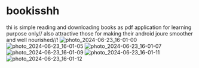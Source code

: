 # bookisshh
thi is simple reading and downloading books as pdf application for learning purpose only//
also attractive those for making their android joure smoother and well nourished//!
![photo_2024-06-23_16-01-00](https://github.com/devkishansingh/bookisshh/assets/146146643/c64fa3d5-42d5-48fd-b3b5-cd495710462f)
![photo_2024-06-23_16-01-05](https://github.com/devkishansingh/bookisshh/assets/146146643/13c76ae0-b36d-475c-804c-3f41c41b630d)
![photo_2024-06-23_16-01-07](https://github.com/devkishansingh/bookisshh/assets/146146643/73504807-c695-446e-be28-75ffc45527d1)
![photo_2024-06-23_16-01-09](https://github.com/devkishansingh/bookisshh/assets/146146643/bd18510c-7602-4a39-8d33-5c31976f20ba)
![photo_2024-06-23_16-01-11](https://github.com/devkishansingh/bookisshh/assets/146146643/120e654e-12f6-4a5a-9001-73879c62a27d)
![photo_2024-06-23_16-01-12](https://github.com/devkishansingh/bookisshh/assets/146146643/83e02f33-dbd4-4bdf-a08a-88937a278584)
